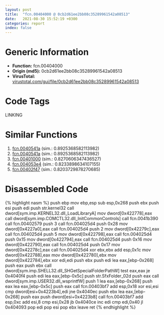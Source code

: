 ```yaml
---
layout: post
title:  "fcn.00404000 @ 0cb2d61ee2bb08c35289961542a08513"
date:   2021-08-30 15:52:19 +0300
categories: report
index: false
---
```


# Generic Information
- **Function:** fcn.00404000
- **Origin (md5):** 0cb2d61ee2bb08c35289961542a08513
- **VirusTotal:** [virustotal.com/gui/file/0cb2d61ee2bb08c35289961542a08513][virustotal_ref]

# Code Tags
<span class="tag" id="LINKING">LINKING</span>


# Similar Functions

1. [fcn.0040541a][similar_1_ref] (sim.: 0.8925368582113982)
2. [fcn.0040541a][similar_2_ref] (sim.: 0.8925368582113982)
3. [fcn.00401000][similar_3_ref] (sim.: 0.8270606347436527)
4. [fcn.004053e4][similar_4_ref] (sim.: 0.8233898634107155)
5. [fcn.00402f47][similar_5_ref] (sim.: 0.8203729878270685)


# Disassembled Code

{% highlight nasm %}
push ebp
mov ebp,esp
sub esp,0x268
push ebx
push esi
push edi
push str.kernel32
call dword[sym.imp.KERNEL32.dll_LoadLibraryA]
mov dword[0x422778],eax
call dword[sym.imp.COMCTL32.dll_InitCommonControls]
call fcn.0041b390
call fcn.00402579
push 3
call fcn.004025d4
push 0x28
mov dword[0x4227a0],eax
call fcn.004025d4
push 2
mov dword[0x42279c],eax
call fcn.004025d4
push 5
mov dword[0x422798],eax
call fcn.004025d4
push 0x15
mov dword[0x422794],eax
call fcn.004025d4
push 0x16
mov dword[0x422790],eax
call fcn.004025d4
push 0x17
mov dword[0x42278c],eax
call fcn.004025d4
xor ebx,ebx
add esp,0x1c
mov dword[0x422788],eax
mov dword[0x422780],ebx
mov dword[0x422784],ebx
xor edi,edi
push ebx
push edi
lea eax,[ebp-0x268]
push eax
push ebx
call dword[sym.imp.SHELL32.dll_SHGetSpecialFolderPathW]
test eax,eax
je 0x4040f4
push edi
lea eax,[ebp-0x5c]
push str.SfxFolder_02d
push eax
call dword[sym.imp.USER32.dll_wsprintfW]
push 1
lea eax,[ebp-0x268]
push eax
lea eax,[ebp-0x5c]
push eax
call fcn.00403bf7
add esp,0x18
xor esi,esi
cmp dword[esi+0x4223b4],edi
jne 0x4040ec
push ebx
lea eax,[ebp-0x268]
push eax
push dword[esi+0x4223b8]
call fcn.00403bf7
add esp,0xc
add esi,8
cmp esi,0x28
jb 0x4040ce
inc edi
cmp edi,0x40
jl 0x404093
pop edi
pop esi
pop ebx
leave 
ret 
{% endhighlight %}


[similar_1_ref]: /report/fcn.0040541a@3f1595e66dc63331ba0930a0c79684ce
[similar_2_ref]: /report/fcn.0040541a@4c8869bb42f854640703b6ddda29ee38
[similar_3_ref]: /report/fcn.00401000@0cb2d61ee2bb08c35289961542a08513
[similar_4_ref]: /report/fcn.004053e4@6c5b0418e4a4c57d99cda47d2717045d
[similar_5_ref]: /report/fcn.00402f47@470263fe7e7cc115b95cd041d643e3b5
[virustotal_ref]: https://www.virustotal.com/gui/file/0cb2d61ee2bb08c35289961542a08513
